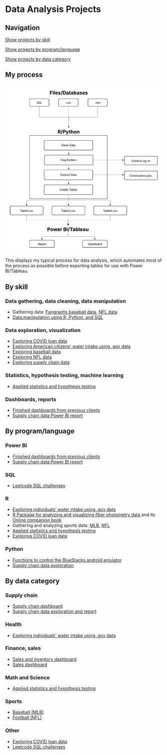 # Data Analysis Projects

## Navigation

[Show projects by skill](#by-skill)  

[Show projects by program/language](#by-programlanguage) 

[Show projects by data category](#by-data-category)

## My process

![Process](images/data_pipeline.jpeg)

This displays my typical process for data analysis, which automates most of the process as possible before exporting tables for use with Power BI/Tableau. 

## By skill

### Data gathering, data cleaning, data manipulation

* Gathering data: [Fangraphs baseball data](https://github.com/atamalu/Scraping-Fangraphs), [NFL data](https://github.com/atamalu/Intro-to-NFL-Data?tab=readme-ov-file)
* [Data manipulation using R, Python, and SQL](https://github.com/atamalu123/data_manipulation_practice)

### Data exploration, visualization

* [Exploring COVID loan data](https://github.com/atamalu/covid_loans)
* [Exploring American citizens' water intake using .gov data](https://github.com/atamalu123/NHANES)
* [Exploring baseball data](https://github.com/atamalu/Scraping-Fangraphs/blob/master/Pt_3_Data_Exploration.md)
* [Exploring NFL data](https://github.com/atamalu/Intro-to-NFL-Data/blob/master/Week_1_Exploration_All.md)
* [Exploring supply chain data](https://github.com/atamalu123/supply_chain_analysis/blob/main/README.md)

### Statistics, hypothesis testing, machine learning

* [Applied statistics and hypothesis testing](https://github.com/atamalu/Applied-Stats-Sims)

### Dashboards, reports

* [Finished dashboards from previous clients](https://github.com/atamalu123/dashboards)
* [Supply chain data Power BI report](https://github.com/atamalu123/supply_chain_analysis/blob/main/README.md)

## By program/language

### Power BI

* [Finished dashboards from previous clients](https://github.com/atamalu123/dashboards)
* [Supply chain data Power BI report](https://github.com/atamalu123/supply_chain_analysis/blob/main/README.md)

### SQL

* [Leetcode SQL challenges](https://github.com/atamalu123/data_manipulation_practice)

### R

* [Exploring individuals' water intake using .gov data](https://github.com/atamalu123/NHANES)
* [R Package for analyzing and visualizing fiber photometry data](https://github.com/atamalu/fluoR) and its [Online companion book](https://bookdown.org/anta8363/fluoR_bookdown/)
* Gathering and analyzing sports data: [MLB](https://github.com/atamalu/Scraping-Fangraphs), [NFL](https://github.com/atamalu/Intro-to-NFL-Data)
* [Applied statistics and hypothesis testing](https://github.com/atamalu/Applied-Stats-Sims)
* [Exploring COVID loan data](https://github.com/atamalu/covid_loans)

### Python

*  [Functions to control the BlueStacks android emulator](https://github.com/atamalu/BlueStacksADB)
*  [Supply chain data exploration](https://github.com/atamalu123/supply_chain_analysis/blob/main/README.md)

## By data category

### Supply chain

* [Supply chain dashboard](https://github.com/atamalu123/dashboards/blob/main/supply_chain_management.jpg)
* [Supply chain data exploration and report](https://github.com/atamalu123/supply_chain_analysis/blob/main/README.md)

### Health

* [Exploring individuals' water intake using .gov data](https://github.com/atamalu123/NHANES)

### Finance, sales

* [Sales and inventory dashboard](https://github.com/atamalu123/dashboards/blob/main/sales_and_inventory.jpg)
* [Sales dashboard](https://github.com/atamalu123/dashboards/blob/main/supply_chain_and_sales.jpg)

### Math and Science

* [Applied statistics and hypothesis testing](https://github.com/atamalu/Applied-Stats-Sims)

### Sports

* [Baseball (MLB)](https://github.com/atamalu/Scraping-Fangraphs)
* [Football (NFL)](https://github.com/atamalu/Intro-to-NFL-Data)

### Other

* [Exploring COVID loan data](https://github.com/atamalu/covid_loans)
* [Leetcode SQL challenges](https://github.com/atamalu123/data_manipulation_practice)

